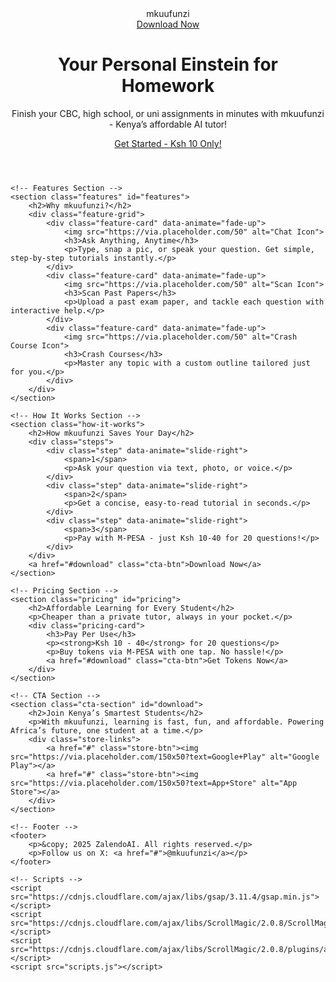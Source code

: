 <!DOCTYPE html>
<html lang="en">
<head>
    <meta charset="UTF-8"/>
    <meta name="viewport" content="width=device-width, initial-scale=1.0">
    <meta name="google-site-verification" content="8J9NKuy5uOVnfsc6yP5sD7kkfU-w2orkxCu_YQBIses">
    <meta name="google-site-verification" content="8J9NKuy5uOVnfsc6yP5sD7kkfU-w2orkxCu_YQBIses" />
    <title>mkuufunzi Homework - Your Personal Homework Einstein!</title>
    <link rel="stylesheet" href="stylesheet.css">
    <link href="https://fonts.googleapis.com/css2?family=Poppins:wght@400;600;700&display=swap" rel="stylesheet">
</head>
<body>
    <!-- Header Section -->
    <header class="hero">
        <nav class="navbar">
            <div class="logo">mkuufunzi</div>
            <a href="#download" class="cta-btn nav-cta">Download Now</a>
        </nav>
        <div class="hero-content">
            <h1>Your Personal Einstein for Homework</h1>
            <p>Finish your CBC, high school, or uni assignments in minutes with mkuufunzi - Kenya’s affordable AI tutor!</p>
            <a href="#download" class="cta-btn">Get Started - Ksh 10 Only!</a>
        </div>
    </header>

    <!-- Features Section -->
    <section class="features" id="features">
        <h2>Why mkuufunzi?</h2>
        <div class="feature-grid">
            <div class="feature-card" data-animate="fade-up">
                <img src="https://via.placeholder.com/50" alt="Chat Icon">
                <h3>Ask Anything, Anytime</h3>
                <p>Type, snap a pic, or speak your question. Get simple, step-by-step tutorials instantly.</p>
            </div>
            <div class="feature-card" data-animate="fade-up">
                <img src="https://via.placeholder.com/50" alt="Scan Icon">
                <h3>Scan Past Papers</h3>
                <p>Upload a past exam paper, and tackle each question with interactive help.</p>
            </div>
            <div class="feature-card" data-animate="fade-up">
                <img src="https://via.placeholder.com/50" alt="Crash Course Icon">
                <h3>Crash Courses</h3>
                <p>Master any topic with a custom outline tailored just for you.</p>
            </div>
        </div>
    </section>

    <!-- How It Works Section -->
    <section class="how-it-works">
        <h2>How mkuufunzi Saves Your Day</h2>
        <div class="steps">
            <div class="step" data-animate="slide-right">
                <span>1</span>
                <p>Ask your question via text, photo, or voice.</p>
            </div>
            <div class="step" data-animate="slide-right">
                <span>2</span>
                <p>Get a concise, easy-to-read tutorial in seconds.</p>
            </div>
            <div class="step" data-animate="slide-right">
                <span>3</span>
                <p>Pay with M-PESA - just Ksh 10-40 for 20 questions!</p>
            </div>
        </div>
        <a href="#download" class="cta-btn">Download Now</a>
    </section>

    <!-- Pricing Section -->
    <section class="pricing" id="pricing">
        <h2>Affordable Learning for Every Student</h2>
        <p>Cheaper than a private tutor, always in your pocket.</p>
        <div class="pricing-card">
            <h3>Pay Per Use</h3>
            <p><strong>Ksh 10 - 40</strong> for 20 questions</p>
            <p>Buy tokens via M-PESA with one tap. No hassle!</p>
            <a href="#download" class="cta-btn">Get Tokens Now</a>
        </div>
    </section>

    <!-- CTA Section -->
    <section class="cta-section" id="download">
        <h2>Join Kenya’s Smartest Students</h2>
        <p>With mkuufunzi, learning is fast, fun, and affordable. Powering Africa’s future, one student at a time.</p>
        <div class="store-links">
            <a href="#" class="store-btn"><img src="https://via.placeholder.com/150x50?text=Google+Play" alt="Google Play"></a>
            <a href="#" class="store-btn"><img src="https://via.placeholder.com/150x50?text=App+Store" alt="App Store"></a>
        </div>
    </section>

    <!-- Footer -->
    <footer>
        <p>&copy; 2025 ZalendoAI. All rights reserved.</p>
        <p>Follow us on X: <a href="#">@mkuufunzi</a></p>
    </footer>

    <!-- Scripts -->
    <script src="https://cdnjs.cloudflare.com/ajax/libs/gsap/3.11.4/gsap.min.js"></script>
    <script src="https://cdnjs.cloudflare.com/ajax/libs/ScrollMagic/2.0.8/ScrollMagic.min.js"></script>
    <script src="https://cdnjs.cloudflare.com/ajax/libs/ScrollMagic/2.0.8/plugins/animation.gsap.min.js"></script>
    <script src="scripts.js"></script>
</body>
</html>
